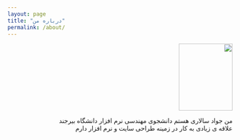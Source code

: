 ```yaml
---
layout: page
title: "درباره من"
permalink: /about/
---
```

<div style="direction:rtl">
<img src="{{ site.baseurl }}/img/1.jpg" width="120px" height="150px">
<p>من جواد سالاری هستم دانشجوی مهندسی نرم افزار دانشگاه بیرجند<br />علاقه ی زیادی به کار در زمینه طراحی سایت و نرم افزار دارم</p>

</div>
